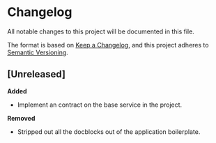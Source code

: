 # Changelog
All notable changes to this project will be documented in this file.

The format is based on [Keep a Changelog](https://keepachangelog.com/en/1.0.0/),
and this project adheres to [Semantic Versioning](https://semver.org/spec/v2.0.0.html).

## [Unreleased]

**Added** 

- Implement an contract on the base service in the project.

**Removed**

- Stripped out all the docblocks out of the application boilerplate. 
